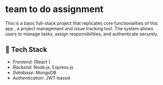# team to do assignment 

This is a basic full-stack project that replicates core functionalities of this app , a project management and issue tracking tool. The system allows users to manage tasks, assign responsibilities, and authenticate securely.

## 🔧 Tech Stack

- *Frontend*: (React )
- *Backend*: Node.js, Express.js
- *Database*: MongoDB
- *Authentication*: JWT-based
